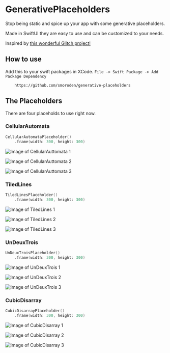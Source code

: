 # GenerativePlaceholders

Stop being static and spice up your app with some generative placeholders.

Made in SwiftUI they are easy to use and can be customized to your needs.

Inspired by [this wonderful Glitch project!](https://generative-placeholders.glitch.me)

## How to use
Add this to your swift packages in XCode. `File -> Swift Package -> Add Package Dependency`
```
    https://github.com/smoroden/generative-placeholders
```

## The Placeholders
There are four placeholds to use right now.

### CellularAutomata
```swift
CellularAutomataPlaceholder()
    .frame(width: 300, height: 300)
```
![Image of CellularAuttomata 1](/Assets/cell-1.png?raw=true)

![Image of CellularAuttomata 2](/Assets/cell-2.png?raw=true)

![Image of CellularAuttomata 3](/Assets/cell-3.png?raw=true)
### TiledLines
```swift
TiledLinesPlaceholder()
    .frame(width: 300, height: 300)
```
![Image of TiledLines 1](/Assets/tiledlines-1.png?raw=true)

![Image of TiledLines 2](/Assets/tiledlines-2.png?raw=true)

![Image of TiledLines 3](/Assets/tiledlines-3.png?raw=true)

### UnDeuxTrois
```swift
UnDeuxTroisPlaceholder()
    .frame(width: 300, height: 300)
```
![Image of UnDeuxTrois 1](/Assets/undeux-1.png?raw=true)

![Image of UnDeuxTrois 2](/Assets/undeux-2.png?raw=true)

![Image of UnDeuxTrois 3](/Assets/undeux-3.png?raw=true)

### CubicDisarray
```swift
CubicDisarrayPlaceholder()
    .frame(width: 300, height: 300)
```
![Image of CubicDisarray 1](/Assets/cubic-1.png?raw=true)

![Image of CubicDisarray 2](/Assets/cubic-2.png?raw=true)

![Image of CubicDisarray 3](/Assets/cubic-3.png?raw=true)
